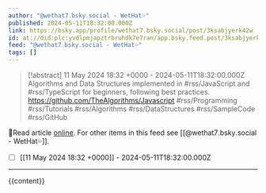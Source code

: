 ```yaml
---
author: "@wethat7․bsky․social - WetHat💦"
published: 2024-05-11T18:32:00.000Z
link: https://bsky.app/profile/wethat7.bsky.social/post/3ksabjyerk42w
id: at://did:plc:yvdlpmjapztrbruhdk7e7ran/app.bsky.feed.post/3ksabjyerk42w
feed: "@wethat7․bsky․social - WetHat💦"
tags: []
---
```

> [!abstract] 11 May 2024 18:32 +0000 - 2024-05-11T18:32:00.000Z
> Algorithms and Data Structures implemented in #rss/JavaScript and #rss/TypeScript for beginners, following best practices. https://github.com/TheAlgorithms/Javascript #rss/Programming #rss/Tutorials #rss/Algorithms #rss/DataStructures #rss/SampleCode #rss/GitHub

🔗Read article [online](https://bsky.app/profile/wethat7.bsky.social/post/3ksabjyerk42w). For other items in this feed see [[@wethat7․bsky․social - WetHat💦]].

- [ ] [[11 May 2024 18꞉32 +0000]] - 2024-05-11T18:32:00.000Z
- - -
{{content}}
